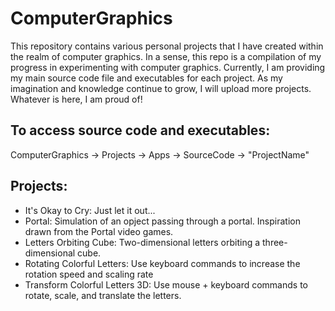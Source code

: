 # ComputerGraphics
This repository contains various personal projects that I have created within the realm of computer graphics. In a sense, this repo is a compilation of my progress in experimenting with computer graphics. Currently, I am providing my main source code file and executables for each project. As my imagination and knowledge continue to grow, I will upload more projects. Whatever is here, I am proud of! 

## To access source code and executables:
ComputerGraphics -> Projects -> Apps -> SourceCode -> "ProjectName"

## Projects:
- It's Okay to Cry: Just let it out...
- Portal: Simulation of an opject passing through a portal. Inspiration drawn from the Portal video games.
- Letters Orbiting Cube: Two-dimensional letters orbiting a three-dimensional cube.
- Rotating Colorful Letters: Use keyboard commands to increase the rotation speed and scaling rate
- Transform Colorful Letters 3D: Use mouse + keyboard commands to rotate, scale, and translate the letters.
